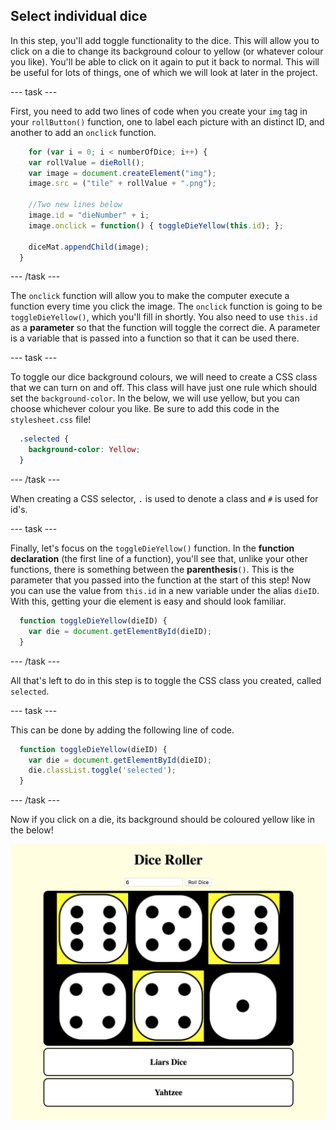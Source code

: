 ## Select individual dice

In this step, you'll add toggle functionality to the dice. This will allow you to click on a die to change its background colour to yellow (or whatever colour you like). You'll be able to click on it again to put it back to normal. This will be useful for lots of things, one of which we will look at later in the project.

--- task ---

First, you need to add two lines of code when you create your `img` tag in your `rollButton()` function, one to label each picture with an distinct ID, and another to add an `onclick` function. 

```javascript
    for (var i = 0; i < numberOfDice; i++) { 
    var rollValue = dieRoll();
    var image = document.createElement("img");
    image.src = ("tile" + rollValue + ".png");

    //Two new lines below
    image.id = "dieNumber" + i;
    image.onclick = function() { toggleDieYellow(this.id); };

    diceMat.appendChild(image);
  }
```

--- /task ---

The `onclick` function will allow you to make the computer execute a function every time you click the image. The `onclick` function is going to be `toggleDieYellow()`, which you'll fill in shortly. You also need to use `this.id` as a **parameter** so that the function will toggle the correct die. A parameter is a variable that is passed into a function so that it can be used there.

--- task ---

To toggle our dice background colours, we will need to create a CSS class that we can turn on and off. This class will have just one rule which should set the `background-color`. In the below, we will use yellow, but you can choose whichever colour you like. Be sure to add this code in the `stylesheet.css` file!

```css
  .selected {
    background-color: Yellow;
  }
```

--- /task ---

When creating a CSS selector, `.` is used to denote a class and `#` is used for id's.

--- task ---

Finally, let's focus on the `toggleDieYellow()` function. In the **function declaration** (the first line of a function), you'll see that, unlike your other functions, there is something between the **parenthesis**`()`. This is the parameter that you passed into the function at the start of this step! Now you can use the value from `this.id` in a new variable under the alias `dieID`. With this, getting your die element is easy and should look familiar. 

```javascript
  function toggleDieYellow(dieID) {
    var die = document.getElementById(dieID);
  }
```

--- /task ---

All that's left to do in this step is to toggle the CSS class you created, called `selected`.

--- task ---

 This can be done by adding the following line of code.

```javascript
  function toggleDieYellow(dieID) {
    var die = document.getElementById(dieID);
    die.classList.toggle('selected');
  }
```

--- /task ---

Now if you click on a die, its background should be coloured yellow like in the below!

![Image of the project at the end of this step](images/step6Image.png)
